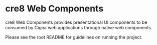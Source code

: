 # cre8 Web Components

cre8 Web Components provides presentational UI components to be consumed by Cigna web applications through native web components.

Please see the root README for guidelines on running the project.